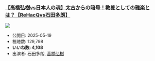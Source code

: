 ### [【高橋弘樹vs日本人の魂】太古からの暗号！教養としての雅楽とは？【ReHacQvs石田多朗】](https://www.youtube.com/watch?v=kAmyefXvArY)
[![](https://img.youtube.com/vi/kAmyefXvArY/hqdefault.jpg)](https://www.youtube.com/watch?v=kAmyefXvArY)
-   公開日: 2025-05-19
-   視聴数: 129,798
-   **いいね数: 4,108**
-   出演者: 石田多朗, [高橋弘樹](/rehacq_fan/people/高橋弘樹 "wikilink")
